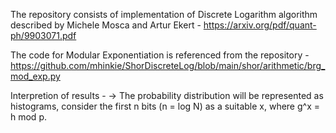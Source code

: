 The repository consists of implementation of Discrete Logarithm algorithm described by Michele Mosca and Artur Ekert - https://arxiv.org/pdf/quant-ph/9903071.pdf

The code for Modular Exponentiation is referenced from the repository - https://github.com/mhinkie/ShorDiscreteLog/blob/main/shor/arithmetic/brg_mod_exp.py

Interpretion of results - 
-> The probability distribution will be represented as histograms, consider the first n bits (n = log N) as a suitable x, where g^x = h mod p. 


